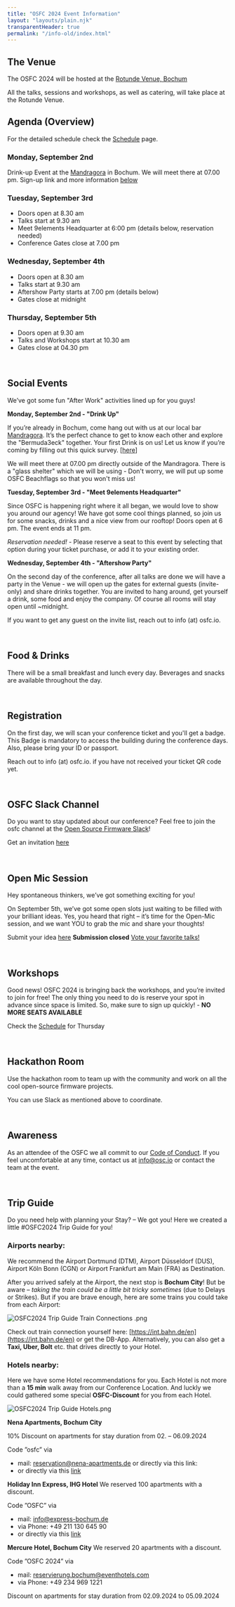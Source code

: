 ```yaml
---
title: "OSFC 2024 Event Information"
layout: "layouts/plain.njk"
transparentHeader: true
permalink: "/info-old/index.html"
---
```


## The Venue 

The OSFC 2024 will be hosted at the [Rotunde Venue, Bochum](https://maps.app.goo.gl/bavT7KUHg8rYSRRcA)

All the talks, sessions and workshops, as well as catering, will take place at the Rotunde Venue.


## Agenda (Overview) ##

For the detailed schedule check the [Schedule](https://www.osfc.io/2024/schedule/) page.

### Monday, September 2nd ###

Drink-up Event at the [Mandragora](https://maps.app.goo.gl/Kaswr3eiP6oNW4JZ8) in Bochum. We will meet there at 07.00 pm.
Sign-up link and more information [below](#social-events)

### Tuesday, September 3rd ###

- Doors open at 8.30 am
- Talks start at 9.30 am
- Meet 9elements Headquarter at 6:00 pm (details below, reservation needed)
- Conference Gates close at 7.00 pm

### Wednesday, September 4th ###
- Doors open at 8.30 am
- Talks start at 9.30 am
- Aftershow Party starts at 7.00 pm (details below)
- Gates close at midnight

### Thursday, September 5th
- Doors open at 9.30 am
- Talks and Workshops start at 10.30 am
- Gates close at 04.30 pm


&nbsp;

## Social Events

We’ve got some fun "After Work" activities lined up for you guys!

**Monday, September 2nd - "Drink Up"** 

If you’re already in Bochum, come hang out with us at our local bar [Mandragora](https://maps.app.goo.gl/Kaswr3eiP6oNW4JZ8). It’s the perfect chance to get to know each other and explore the "Bermuda3eck" together. Your first Drink is on us! Let us know if you’re coming by filling out this quick survey. [[here](https://docs.google.com/forms/d/1SNNtunrPB1iVE5Axw4wzMtktYKGQd0y589v8nKy2Cxw/viewform?edit_requested=true)]

We will meet there at 07.00 pm directly outside of the Mandragora. There is a "glass shelter" which we will be using - Don't worry, we will put up some OSFC Beachflags so that you won't miss us!

**Tuesday, September 3rd - "Meet 9elements Headquarter"**

Since OSFC is happening right where it all began, we would love to show you around our agency! We have got some cool things planned, so join us for some snacks, drinks and a nice view from our rooftop!
Doors open at 6 pm. The event ends at 11 pm. 

_Reservation needed!_ - Please reserve a seat to this event by selecting that option during your ticket purchase, or add it to your existing order.

**Wednesday, September 4th - "Aftershow Party"**

On the second day of the conference, after all talks are done we will have a party in the Venue - we will open up the gates
for external guests (invite-only) and share drinks together. You are invited to hang around, get yourself a drink, some food
and enjoy the company. Of course all rooms will stay open until ~midnight.

If you want to get any guest on the invite list, reach out to info (at) osfc.io.

&nbsp;

## Food & Drinks

There will be a small breakfast and lunch every day. Beverages and snacks are available throughout the day.

&nbsp;

## Registration

On the first day, we will scan your conference ticket and you'll get a badge. This Badge is mandatory to access the building during the conference days. Also, please bring your ID or passport.

Reach out to info (at) osfc.io. if you have not received your ticket QR code yet.

&nbsp;

## OSFC Slack Channel

Do you want to stay updated about our conference? Feel free to join the osfc channel at the [Open Source Firmware Slack](https://osfw.slack.com/)!

Get an invitation [here](https://slack.osfw.dev/)

&nbsp;

## Open Mic Session

Hey spontaneous thinkers, we’ve got something exciting for you!

On September 5th, we’ve got some open slots just waiting to be filled with your brilliant ideas. Yes, you heard that right – it’s time for the Open-Mic session, and we want YOU to grab the mic and share your thoughts!

Submit your idea [here](https://openmic.osfc.io/osfc24-open-mic/cfp) **Submission closed**
[Vote your favorite talks!](https://bit.ly/osfc24openmic)

&nbsp;

## Workshops

Good news! OSFC 2024 is bringing back the workshops, and you’re invited to join for free! 
The only thing you need to do is reserve your spot in advance since space is limited. So, make sure to sign up quickly! - **NO MORE SEATS AVAILABLE**

Check the [Schedule](https://www.osfc.io/2024/schedule/) for Thursday

&nbsp;

## Hackathon Room

Use the hackathon room to team up with the community and work on all the cool open-source firmware projects.

You can use Slack as mentioned above to coordinate.

&nbsp;

## Awareness

As an attendee of the OSFC we all commit to our [Code of Conduct](./code-of-conduct.md).
If you feel uncomfortable at any time, contact us at info@osc.io or contact the team at the event.

&nbsp;

## Trip Guide

Do you need help with planning your Stay? – We got you! Here we created a little #OSFC2024 Trip Guide for you!

### Airports nearby:

We recommend the Airport Dortmund (DTM), Airport Düsseldorf (DUS), Airport Köln Bonn (CGN) or Airport Frankfurt am Main (FRA) as Destination.

After you arrived safely at the Airport, the next stop is **Bochum City**! But be aware – _taking the train could be a little bit tricky sometimes_ (due to Delays or Strikes). But if you are brave enough, here are some trains you could take from each Airport:

![OSFC2024 Trip Guide Train Connections .png](../assets/images/info/OSFC2024TG_Train.png)

Check out train connection yourself here: [https://int.bahn.de/en](https://int.bahn.de/en) or get the DB-App.
Alternatively, you can also get a **Taxi, Uber, Bolt** etc. that drives directly to your Hotel.

### Hotels nearby:

Here we have some Hotel recommendations for you. Each Hotel is not more than a **15 min** walk away from our Conference Location. And luckly we could gathered some special **OSFC-Discount** for you from each Hotel.

![OSFC2024 Trip Guide Hotels.png](../assets/images/info/OSFC2024TG_Hotels.png)

**Nena Apartments, Bochum City**

10% Discount on apartments for stay duration from 02. – 06.09.2024

Code ”osfc” via

- mail: reservation@nena-apartments.de or directly via this link: 
- or directly via this [link](https://onepagebooking.com/nena-apartments-bochum?bookingcode=osfc)

**Holiday Inn Express, IHG Hotel**
We reserved 100 apartments with a discount.

Code ”OSFC” via
- mail: [info@express-bochum.de](mailto:info@express-bochum.de)
- via Phone: +49 211 130 645 90
- or directly via this [link](https://www.ihg.com/holidayinnexpress/hotels/de/de/find-hotels/select-roomrate?fromRedirect=true&qSrt=sBR&qIta=99801505&icdv=99801505&qSlH=QBOBH&qCiD=03&qCiMy=082024&qCoD=05&qCoMy=082024&qGrpCd=EL2&setPMCookies=true&qSHBrC=EX&qDest=Viktoriastra%C3%9Fe%2014b,%20Bochum,%20DE&srb_u=1&qChAge=&qRmFltr=)

**Mercure Hotel, Bochum City**
We reserved 20 apartments with a discount.

Code ”OSFC 2024” via
- mail: [reservierung.bochum@eventhotels.com](mailto:reservierung.bochum@eventhotels.com)
- via Phone: +49 234 969 1221

Discount on apartments for stay duration from 02.09.2024 to 05.09.2024
